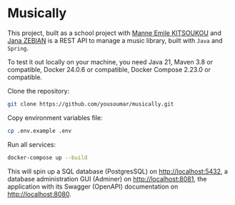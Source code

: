 # Musically

This project, built as a school project with [Manne Emile KITSOUKOU](https://github.com/jarhead-killgrave) and [Jana ZEBIAN](https://github.com/JanaZebian) is a REST API to manage a music library, built with `Java` and `Spring`.

To test it out locally on your machine, you need Java 21, Maven 3.8 or compatible, Docker 24.0.6 or compatible, Docker Compose 2.23.0 or compatible.

Clone the repository:

```bash
git clone https://github.com/yousoumar/musically.git
```

Copy environment variables file:

```bash
cp .env.example .env
```

Run all services:

```bash
docker-compose up --build
```

This will spin up a SQL database (PostgresSQL) on [http://localhost:5432](http://localhost:5432), a database administration GUI (Adminer) on [http://localhost:8081](http://localhost:8081), the application with its Swagger (OpenAPI) documentation on [http://localhost:8080](http://localhost:8080).

